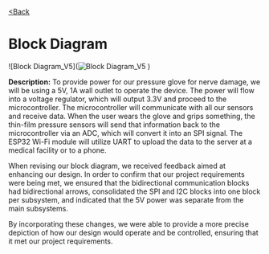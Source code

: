 
[<Back](https://team-208-github-io.github.io/egr314-team208.github.io/)

# Block Diagram

![Block Diagram_V5](![Block Diagram_V5](https://user-images.githubusercontent.com/93965371/235589390-d19bb88b-a925-4fc5-9294-930ae35e9157.png)
)

**Description:**
To provide power for our pressure glove for nerve damage, we will be using a 5V, 1A wall outlet to operate the device. The power will flow into a voltage regulator, which will output 3.3V and proceed to the microcontroller. The microcontroller will communicate with all our sensors and receive data. When the user wears the glove and grips something, the thin-film pressure sensors will send that information back to the microcontroller via an ADC, which will convert it into an SPI signal. The ESP32 Wi-Fi module will utilize UART to upload the data to the server at a medical facility or to a phone. 

 When revising our block diagram, we received feedback aimed at enhancing our design. In order to confirm that our project requirements were being met, we ensured that the bidirectional communication blocks had bidirectional arrows, consolidated the SPI and I2C blocks into one block per subsystem, and indicated that the 5V power was separate from the main subsystems.

By incorporating these changes, we were able to provide a more precise depiction of how our design would operate and be controlled, ensuring that it met our project requirements.
